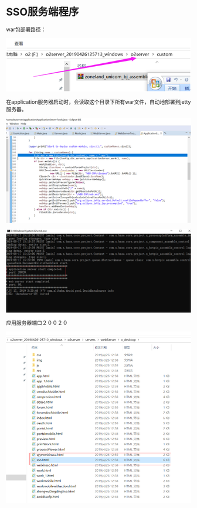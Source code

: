 # SSO服务端程序

war包部署路径：

![](../../.gitbook/assets/image%20%2836%29.png)

在application服务器启动时，会读取这个目录下所有war文件，自动地部署到jetty服务器。 

![](../../.gitbook/assets/image%20%2875%29.png)

![](../../.gitbook/assets/image%20%2827%29.png)

应用服务器端口２００２０

![](../../.gitbook/assets/image%20%2865%29.png)

